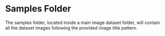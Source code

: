 # Samples Folder


The samples folder, located inside a main image dataset folder, will contain all the dataset images following the provided image title pattern.
